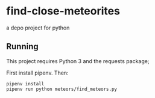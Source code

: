 # find-close-meteorites
a depo project for python

## Running

This project requires Python 3 and the requests package;

First install pipenv. Then:

```
pipenv install
pipenv run python meteors/find_meteors.py
```
